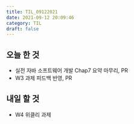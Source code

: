 ```yaml
---
title: TIL_09122021
date: 2021-09-12 20:09:46
category: TIL
draft: false
---
```


## 오늘 한 것

- 실전 자바 소프트웨어 개발 Chap7 요약 마무리, PR
- W3 과제 피드백 반영, PR

## 내일 할 것

- W4 위클리 과제
